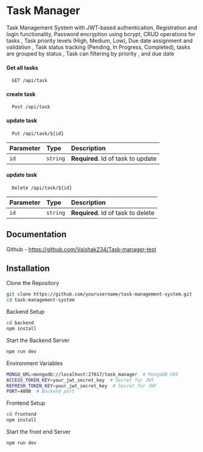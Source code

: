 
# Task Manager


Task Management System with  JWT-based authentication,
Registration and login functionality,
Password encryption using bcrypt,
CRUD operations for tasks ,
Task priority levels (High, Medium, Low),
Due date assignment and validation ,
Task status tracking (Pending, In Progress, Completed),
tasks are grouped by status ,
Task  can filtering by priority , and due date



#### Get all tasks

```http
  GET /api/task
```

#### create task

```http
  Post /api/task
```

#### update task

```http
  Put /api/task/${id}
```

| Parameter | Type     | Description                       |
| :-------- | :------- | :-------------------------------- |
| `id`      | `string` | **Required**. Id of task to update |


#### update task


```http
  Delete /api/task/${id}
```

| Parameter | Type     | Description                       |
| :-------- | :------- | :-------------------------------- |
| `id`      | `string` | **Required**. Id of task to delete |



## Documentation

Github - https://github.com/Vaishak234/Task-manager-test


## Installation

Clone the Repository

```bash
git clone https://github.com/yourusername/task-management-system.git
cd task-management-system
```
    
Backend Setup

```bash
cd backend
npm install
```
Start the Backend Server
```bash
npm run dev
```
    
Environment Variables

```bash
MONGO_URL=mongodb://localhost:27017/task_manager  # MongoDB URI
ACCESS_TOKEN_KEY=your_jwt_secret_key  # Secret for JWT
REFRESH_TOKEN_KEY=your_jwt_secret_key  # Secret for JWT
PORT=4000  # Backend port
```
    
Frontend Setup

```bash
cd frontend
npm install
```

Start the front end Server

```bash
npm run dev
```
